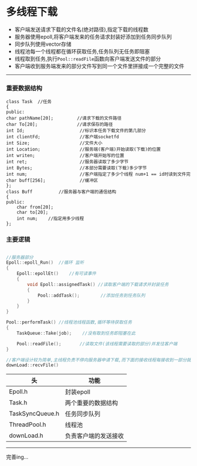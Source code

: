 # 多线程下载
- 客户端发送请求下载的文件名(绝对路径),指定下载的线程数
- 服务器使用epoll,将客户端发来的任务请求封装好添加到任务同步队列
- 同步队列使用vector<Task>存储
- 线程池每一个线程都在循环获取任务,任务队列无任务即阻塞
- 线程取到任务,执行`Pool::readFile`函数向客户端发送文件的部分
- 客户端收到服务端发来的部分文件写到同一个文件里拼接成一个完整的文件


------------

### 重要数据结构 


    class Task  //任务
    {
    public:
    char pathName[20];         //请求下载的文件路径
    char To[20];               //请求保存的路径
    int Id;                     //标识本任务下载文件的第几部分
    int clientFd;               //客户端socketfd
    int Size;                   //文件大小
    int Location;               //服务端(客户端)开始读取(下载)的位置
    int writen;                 //客户端开始写的位置
    int ret;                    //服务器读取了多少字节
    int Bytes;                  //本部分需要读取(下载)多少字节
    int num;                    //客户端指定了多少个线程 num+1 == id时读到文件完
    char buff[256];             //缓冲区
    };
    class Buff          //服务器与客户端的通信结构
    {
    public:
        char from[20];
        char to[20];
        int num;    //指定用多少线程
    };

### 主要逻辑

```cpp

//服务器部分
Epoll::epoll_Run()  //循环 监听 
{
    Epoll::epollEt()    //有可读事件
    {
        void Epoll::assignedTask() //读取客户端的下载请求并封装任务
        {
            Pool::addTask();        //添加任务到任务队列
        }
    }
}

Pool::performTask() //线程池线程函数,循环等待获取任务
{
    TaskQueue::Take(job);    //没有取到任务即阻塞在此 

    Pool::readFile();       //读取文件(该线程需要读取的部分)并发往客户端
}

//客户端设计较为简单,主线程负责不停向服务器申请下载,而下面的接收线程每接收到一部分就写到同一个文件中的那一块
downLoad::recvFile()   
```

| 头  |功能   |
| ------------ | ------------ |
|  Epoll.h | 封装epoll  |
|  Task.h | 两个重要的数据结构  |
|  TaskSyncQueue.h |任务同步队列   |
|  ThreadPool.h | 线程池  |
|downLoad.h|负责客户端的发送接收|


----------
完善ing...

